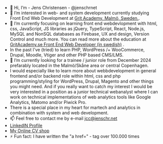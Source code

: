 - 👋 Hi, I’m - Jens Christensen - @jenschrnet
- 👀 I’m interested in web- and system development currently studying Front End Web Development at <a href="https://www.gritacademy.se">Grit Academy, Malmö, Sweden.</a>.
- 🌱 I’m currently focusing on learning front end webdevlopment with html, css, JavaScript, JS libraries as jQuery, TypeScript, React, Node.js, MySQL and NonSQL databases as Firebase, UX and design, Version Control and much more. You can read more about the education at <a href="https://www.gritacademy.se/front-end-webbutvecklare/">GritAcademy.se Front End Web Developer (in swedish)</a> .
- In the past I've (tried) to learn PHP, WordPress /+ WooCommerce, Drupal, Moodle, Vtiger and other PHP based CMS/LMS.
- 💞️ I’m currently looking for a trainee / junior role from December 2024 prefarably located in the Malmö/Skåne area or central Copenhagen.
- I would especially like to learn more about webbdevelopment in general frontend and/or backend role within html, css and php programming/styling for WordPress, Drupal, Magento and other things you might need.
And if you really want to catch my interest I would be very interested in a position as a junior technical webanalyst where I can work on technical implementations of web analytics tools like Google Analytics,
Matomo and/or Piwick Pro.
- There is a special place in my heart for martech and analytics in combination with system and web development. 
- 📫 Feel free to contact me by e-mail jcc@jenschr.net
- <a href="https://www.linkedin.com/in/jenschrchristensen/">LinkedIN Profile</a>
- <a href="https://www.jenschrchristensen.com/cvshop">My Online CV shop</a>
- ⚡ Fun fact: I have written the "a href=" - tag over 100.000 times

<!---
jenschrnet/jenschrnet is a ✨ special ✨ repository because its `README.md` (this file) appears on your GitHub profile.
You can click the Preview link to take a look at your changes.
--->
